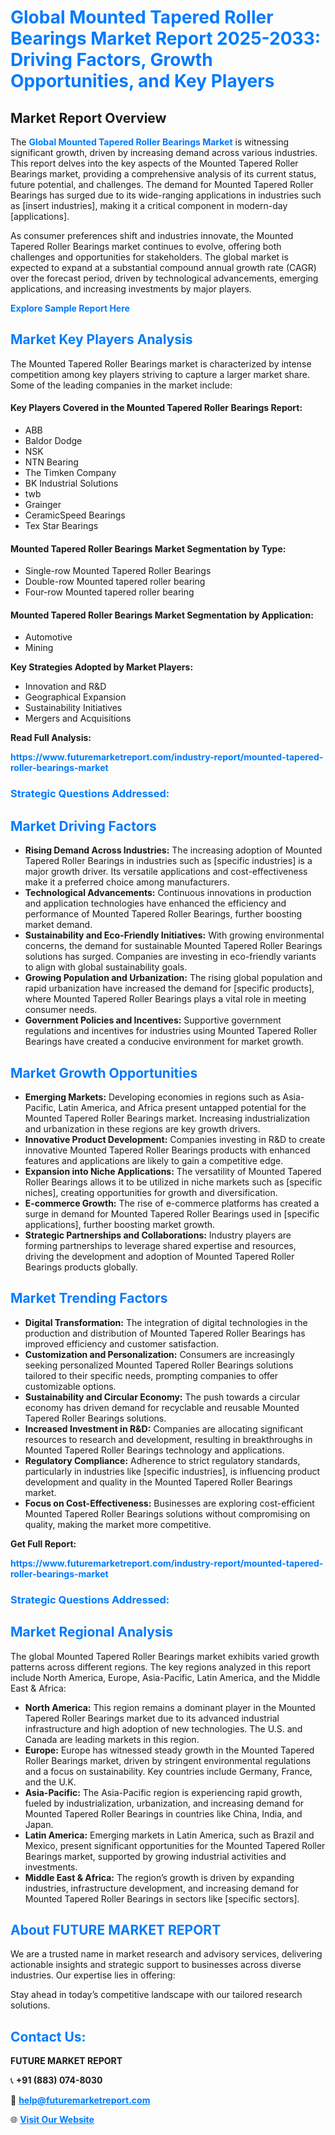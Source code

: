 <h1 style="color: #007BFF;">Global Mounted Tapered Roller Bearings Market Report 2025-2033: Driving Factors, Growth Opportunities, and Key Players</h1>

<section id="overview">
<h2>Market Report Overview</h2>
<p>The <a href="https://www.futuremarketreport.com/industry-report/mounted-tapered-roller-bearings-market" style="color: #007BFF; text-decoration: none;"><strong>Global Mounted Tapered Roller Bearings Market</strong></a> is witnessing significant growth, driven by increasing demand across various industries. This report delves into the key aspects of the Mounted Tapered Roller Bearings market, providing a comprehensive analysis of its current status, future potential, and challenges. The demand for Mounted Tapered Roller Bearings has surged due to its wide-ranging applications in industries such as [insert industries], making it a critical component in modern-day [applications].</p>
<p>As consumer preferences shift and industries innovate, the Mounted Tapered Roller Bearings market continues to evolve, offering both challenges and opportunities for stakeholders. The global market is expected to expand at a substantial compound annual growth rate (CAGR) over the forecast period, driven by technological advancements, emerging applications, and increasing investments by major players.</p>
</section>

<section id="overview">
<p><a href="https://www.futuremarketreport.com/request-sample/reportId=42252" style="color: #007BFF; text-decoration: none;"><strong>Explore Sample Report Here</strong></a></p>
</section>

<section id="key-players">
<h2 style="color: #007BFF;">Market Key Players Analysis</h2>
<p>The Mounted Tapered Roller Bearings market is characterized by intense competition among key players striving to capture a larger market share. Some of the leading companies in the market include:</p>
<h4>Key Players Covered in the Mounted Tapered Roller Bearings Report:</h4>
<ul><li>ABB</li><li>Baldor Dodge</li><li>NSK</li><li>NTN Bearing</li><li>The Timken Company</li><li>BK Industrial Solutions</li><li>twb</li><li>Grainger</li><li>CeramicSpeed Bearings</li><li>Tex Star Bearings</li></ul>
<h4>Mounted Tapered Roller Bearings Market Segmentation by Type:</h4>
<ul><li>Single-row Mounted Tapered Roller Bearings</li><li>Double-row Mounted tapered roller bearing</li><li>Four-row Mounted tapered roller bearing</li></ul>

<h4>Mounted Tapered Roller Bearings Market Segmentation by Application:</h4>
<ul><li>Automotive</li><li>Mining</li></ul>
<p><strong>Key Strategies Adopted by Market Players:</strong></p>
<ul>
<li>Innovation and R&D</li>
<li>Geographical Expansion</li>
<li>Sustainability Initiatives</li>
<li>Mergers and Acquisitions</li>
</ul>
</section>

<section>
<p><strong>Read Full Analysis: </strong></p><a href="https://www.futuremarketreport.com/industry-report/mounted-tapered-roller-bearings-market" style="color: #007BFF; text-decoration: none;"><strong>https://www.futuremarketreport.com/industry-report/mounted-tapered-roller-bearings-market</strong></a>
<h3 style="color: #007BFF;">Strategic Questions Addressed:</h3>
</section>

<section id="driving-factors">
<h2 style="color: #007BFF;">Market Driving Factors</h2>
<ul>
<li><strong>Rising Demand Across Industries:</strong> The increasing adoption of Mounted Tapered Roller Bearings in industries such as [specific industries] is a major growth driver. Its versatile applications and cost-effectiveness make it a preferred choice among manufacturers.</li>
<li><strong>Technological Advancements:</strong> Continuous innovations in production and application technologies have enhanced the efficiency and performance of Mounted Tapered Roller Bearings, further boosting market demand.</li>
<li><strong>Sustainability and Eco-Friendly Initiatives:</strong> With growing environmental concerns, the demand for sustainable Mounted Tapered Roller Bearings solutions has surged. Companies are investing in eco-friendly variants to align with global sustainability goals.</li>
<li><strong>Growing Population and Urbanization:</strong> The rising global population and rapid urbanization have increased the demand for [specific products], where Mounted Tapered Roller Bearings plays a vital role in meeting consumer needs.</li>
<li><strong>Government Policies and Incentives:</strong> Supportive government regulations and incentives for industries using Mounted Tapered Roller Bearings have created a conducive environment for market growth.</li>
</ul>
</section>

<section id="growth-opportunities">
<h2 style="color: #007BFF;">Market Growth Opportunities</h2>
<ul>
<li><strong>Emerging Markets:</strong> Developing economies in regions such as Asia-Pacific, Latin America, and Africa present untapped potential for the Mounted Tapered Roller Bearings market. Increasing industrialization and urbanization in these regions are key growth drivers.</li>
<li><strong>Innovative Product Development:</strong> Companies investing in R&D to create innovative Mounted Tapered Roller Bearings products with enhanced features and applications are likely to gain a competitive edge.</li>
<li><strong>Expansion into Niche Applications:</strong> The versatility of Mounted Tapered Roller Bearings allows it to be utilized in niche markets such as [specific niches], creating opportunities for growth and diversification.</li>
<li><strong>E-commerce Growth:</strong> The rise of e-commerce platforms has created a surge in demand for Mounted Tapered Roller Bearings used in [specific applications], further boosting market growth.</li>
<li><strong>Strategic Partnerships and Collaborations:</strong> Industry players are forming partnerships to leverage shared expertise and resources, driving the development and adoption of Mounted Tapered Roller Bearings products globally.</li>
</ul>
</section>

<section id="trending-factors">
<h2 style="color: #007BFF;">Market Trending Factors</h2>
<ul>
<li><strong>Digital Transformation:</strong> The integration of digital technologies in the production and distribution of Mounted Tapered Roller Bearings has improved efficiency and customer satisfaction.</li>
<li><strong>Customization and Personalization:</strong> Consumers are increasingly seeking personalized Mounted Tapered Roller Bearings solutions tailored to their specific needs, prompting companies to offer customizable options.</li>
<li><strong>Sustainability and Circular Economy:</strong> The push towards a circular economy has driven demand for recyclable and reusable Mounted Tapered Roller Bearings solutions.</li>
<li><strong>Increased Investment in R&D:</strong> Companies are allocating significant resources to research and development, resulting in breakthroughs in Mounted Tapered Roller Bearings technology and applications.</li>
<li><strong>Regulatory Compliance:</strong> Adherence to strict regulatory standards, particularly in industries like [specific industries], is influencing product development and quality in the Mounted Tapered Roller Bearings market.</li>
<li><strong>Focus on Cost-Effectiveness:</strong> Businesses are exploring cost-efficient Mounted Tapered Roller Bearings solutions without compromising on quality, making the market more competitive.</li>
</ul>
</section>

<section>
<p><strong>Get Full Report: </strong></p><a href="https://www.futuremarketreport.com/industry-report/mounted-tapered-roller-bearings-market" style="color: #007BFF; text-decoration: none;"><strong>https://www.futuremarketreport.com/industry-report/mounted-tapered-roller-bearings-market</strong></a>
<h3 style="color: #007BFF;">Strategic Questions Addressed:</h3>
</section>


<section id="regional-analysis">
<h2 style="color: #007BFF;">Market Regional Analysis</h2>
<p>The global Mounted Tapered Roller Bearings market exhibits varied growth patterns across different regions. The key regions analyzed in this report include North America, Europe, Asia-Pacific, Latin America, and the Middle East & Africa:</p>
<ul>
<li><strong>North America:</strong> This region remains a dominant player in the Mounted Tapered Roller Bearings market due to its advanced industrial infrastructure and high adoption of new technologies. The U.S. and Canada are leading markets in this region.</li>
<li><strong>Europe:</strong> Europe has witnessed steady growth in the Mounted Tapered Roller Bearings market, driven by stringent environmental regulations and a focus on sustainability. Key countries include Germany, France, and the U.K.</li>
<li><strong>Asia-Pacific:</strong> The Asia-Pacific region is experiencing rapid growth, fueled by industrialization, urbanization, and increasing demand for Mounted Tapered Roller Bearings in countries like China, India, and Japan.</li>
<li><strong>Latin America:</strong> Emerging markets in Latin America, such as Brazil and Mexico, present significant opportunities for the Mounted Tapered Roller Bearings market, supported by growing industrial activities and investments.</li>
<li><strong>Middle East & Africa:</strong> The region’s growth is driven by expanding industries, infrastructure development, and increasing demand for Mounted Tapered Roller Bearings in sectors like [specific sectors].</li>
</ul>
</section>

<footer>
<h2 style="color: #007BFF;">About FUTURE MARKET REPORT</h2>
<p>We are a trusted name in market research and advisory services, delivering actionable insights and strategic support to businesses across diverse industries. Our expertise lies in offering:</p>

<p>Stay ahead in today’s competitive landscape with our tailored research solutions.</p>

<h2 style="color: #007BFF;">Contact Us:</h2>
<p><strong>FUTURE MARKET REPORT</strong></p>
<p>📞 <strong>+91 (883) 074-8030</strong></p>
<p>📧 <strong><a href="mailto:help@futuremarketreport.com" style="color: #007BFF;">help@futuremarketreport.com</a></strong></p>
<p>🌐 <strong><a href="https://www.futuremarketreport.com/" style="color: #007BFF;">Visit Our Website</a></strong></p>
</footer>